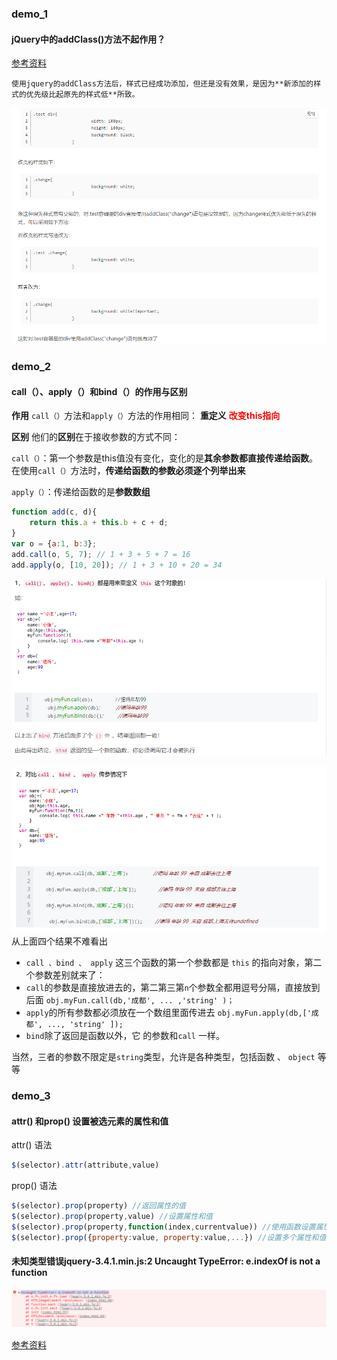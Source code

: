 ### demo_1

#### jQuery中的addClass()方法不起作用？

[参考资料](https://blog.csdn.net/wz13759497175/article/details/79302417)

 	使用jquery的addClass方法后，样式已经成功添加，但还是没有效果，是因为**新添加的样式的优先级比起原先的样式低**所致。 

![](./static/img/demo_1.png)

### demo_2

#### call（）、apply（）和bind（）的作用与区别

 **作用**	`call（）`方法和`apply（）`方法的作用相同： **重定义** **<font color='red'>改变this指向</font>**

**区别**	他们的**区别**在于接收参数的方式不同：

`call（）`：第一个参数是this值没有变化，变化的是**其余参数都直接传递给函数**。在使用`call（）`方法时，**传递给函数的参数必须逐个列举出来**

`apply（）`：传递给函数的是**参数数组**

~~~js
function add(c, d){ 
    return this.a + this.b + c + d; 
} 
var o = {a:1, b:3}; 
add.call(o, 5, 7); // 1 + 3 + 5 + 7 = 16 
add.apply(o, [10, 20]); // 1 + 3 + 10 + 20 = 34 
~~~

![](./static/img/demo_2_1.png)

![](./static/img/demo_2_2.png)从上面四个结果不难看出

- `call 、bind 、 apply` 这三个函数的第一个参数都是 `this` 的指向对象，第二个参数差别就来了：
- `call`的参数是直接放进去的，第二第三第`n`个参数全都用逗号分隔，直接放到后面 `obj.myFun.call(db,'成都', ... ,'string' )；`
- `apply`的所有参数都必须放在一个数组里面传进去 `obj.myFun.apply(db,['成都', ..., 'string' ]);`
- `bind`除了返回是函数以外，它 的参数和`call` 一样。

当然，三者的参数不限定是`string`类型，允许是各种类型，包括函数 、 `object` 等等

### demo_3

#### attr() 和prop() 设置被选元素的属性和值 

attr() 语法

~~~js
$(selector).attr(attribute,value)
~~~

prop() 语法

~~~js
$(selector).prop(property) //返回属性的值
$(selector).prop(property,value) //设置属性和值
$(selector).prop(property,function(index,currentvalue)) //使用函数设置属性和值
$(selector).prop({property:value, property:value,...}) //设置多个属性和值

~~~

#### 未知类型错误jquery-3.4.1.min.js:2 Uncaught TypeError: e.indexOf is not a function

![](./static/img/demo_3_1.png)

[参考资料](https://blog.csdn.net/qq_37100568/article/details/103371901)


